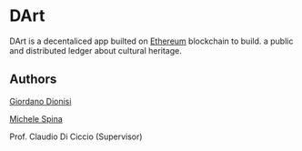 # DArt
DArt is a decentaliced app builted on [Ethereum](https://ethereum.org/en/) blockchain to build. a public and distributed ledger about cultural heritage.

## Authors
[Giordano Dionisi](https://github.com/Giordano99)

[Michele Spina](https://github.com/MichaelPlug)

Prof. Claudio Di Ciccio (Supervisor)

